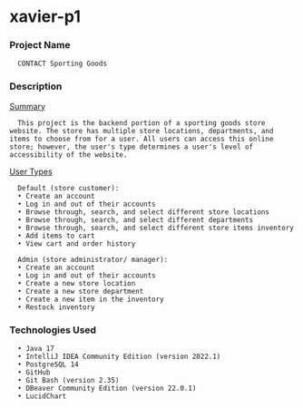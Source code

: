 # xavier-p1

### Project Name

      CONTACT Sporting Goods

### Description

[Summary](#Summary)

      This project is the backend portion of a sporting goods store website. The store has multiple store locations, departments, and items to choose from for a user. All users can access this online store; however, the user's type determines a user's level of accessibility of the website.

[User Types](User-Types)

      Default (store customer):
      • Create an account
      • Log in and out of their accounts
      • Browse through, search, and select different store locations
      • Browse through, search, and select different departments
      • Browse through, search, and select different store items inventory
      • Add items to cart
      • View cart and order history

      Admin (store administrator/ manager):
      • Create an account
      • Log in and out of their accounts
      • Create a new store location
      • Create a new store department
      • Create a new item in the inventory
      • Restock inventory
    
### Technologies Used

      • Java 17
      • IntelliJ IDEA Community Edition (version 2022.1)
      • PostgreSQL 14
      • GitHub
      • Git Bash (version 2.35)
      • DBeaver Community Edition (version 22.0.1)
      • LucidChart
